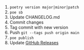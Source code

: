 1. `poetry version major|minor|patch`
1. `poe sb`
1. Update CHANGELOG.md
1. Commit changes
1. Tag commit with new version
1. Push `git --tags push origin main`
1. `poe publish`
1. Update [GitHub Releases](https://github.com/adamghill/coltrane/releases/new)
